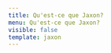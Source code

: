 ```yaml
---
title: Qu'est-ce que Jaxon?
menu: Qu'est-ce que Jaxon?
visible: false
template: jaxon
---
```

